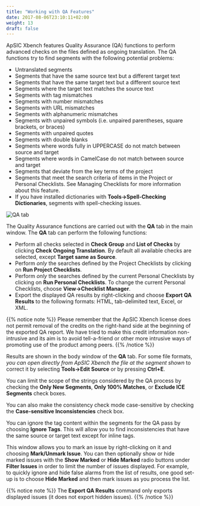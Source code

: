 ```yaml
---
title: "Working with QA Features"
date: 2017-08-06T23:10:11+02:00
weight: 13
draft: false
---
```


ApSIC Xbench features Quality Assurance (QA) functions to perform 
advanced checks on the files defined as ongoing translation.
The QA functions try to find segments with the following potential problems:

* Untranslated segments
* Segments that have the same source text but a different target text
* Segments that have the same target text but a different source text
* Segments where the target text matches the source text
* Segments with tag mismatches
* Segments with number mismatches
* Segments with URL mismatches
* Segments with alphanumeric mismatches
* Segments with unpaired symbols (i.e. unpaired parentheses, square 
  brackets, or braces)
* Segments with unpaired quotes
* Segments with double blanks
* Segments where words fully in UPPERCASE do not match between 
  source and target
* Segments where words in CamelCase do not match between source 
  and target
* Segments that deviate from the key terms of the project
* Segments that meet the search criteria of items in the Project or 
  Personal Checklists. See Managing Checklists for more information 
  about this feature.
* If you have installed dictionaries with
  **Tools->Spell-Checking Dictionaries**, segments with spell-checking issues. 

![QA tab](/user-guide/dialog-main-window-qa-tab.jpg)

The Quality Assurance functions are carried out with the **QA**
tab in the main window. The **QA** tab can perform the following functions:

* Perform all checks selected in **Check Group** and **List of Checks** by 
  clicking **Check Ongoing Translation**. By default all available checks are 
  selected, except **Target same as Source**.
* Perform *only* the searches defined by the Project Checklists by 
  clicking on **Run Project Checklists**.
* Perform *only* the searches defined by the current Personal Checklists 
  by clicking on **Run Personal Checklists**. To change the current 
  Personal Checklists, choose **View->Checklist Manager**.
* Export the displayed QA results by right-clicking and choose 
  **Export QA Results** to the following formats: HTML, tab-delimited text, 
  Excel, or XML.

{{% notice note %}}
Please remember that the ApSIC Xbench license does not permit 
removal of the credits on the right-hand side at the beginning of the 
exported QA report. We have tried to make this credit information non-intrusive
and its aim is to avoid tell-a-friend or other more intrusive ways 
of promoting use of the product among peers. 
{{% /notice %}}

Results are shown in the body window of the **QA** tab. For some file 
formats, *you can open directly from ApSIC Xbench the file at the segment 
shown* to correct it by selecting **Tools->Edit Source** or by pressing 
**Ctrl+E**.

You can limit the scope of the strings considered by the QA process by 
checking the **Only New Segments**, **Only 100% Matches**, or 
**Exclude ICE Segments** check boxes. 

You can also make the consistency check mode case-sensitive by 
checking the **Case-sensitive Inconsistencies** check box.

You can ignore the tag content within the segments for the QA pass by 
choosing **Ignore Tags**. This will allow you to find inconsistencies that 
have the same source or target text except for inline tags.

This window allows you to mark an issue by right-clicking on it and 
choosing **Mark/Unmark Issue**. You can then optionally show or hide 
marked issues with the **Show Marked** or **Hide Marked** radio buttons 
under **Filter Issues** in order to limit the number of issues displayed. For 
example, to quickly ignore and hide false alarms from the list of results, 
one good set-up is to choose **Hide Marked** and then mark issues as you 
process the list.

{{% notice note %}}
The **Export QA Results** command only exports displayed issues
(it does not export hidden issues).
{{% /notice %}}
